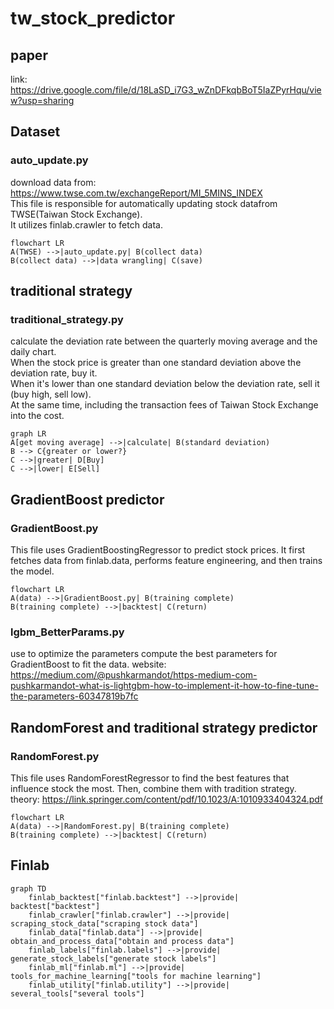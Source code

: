 # tw_stock_predictor

## paper
link: https://drive.google.com/file/d/18LaSD_i7G3_wZnDFkqbBoT5IaZPyrHqu/view?usp=sharing  
 
## Dataset
### auto_update.py
download data from: https://www.twse.com.tw/exchangeReport/MI_5MINS_INDEX  
This file is responsible for automatically updating stock datafrom TWSE(Taiwan Stock Exchange).  
It utilizes finlab.crawler to fetch data. 
```mermaid
flowchart LR
A(TWSE) -->|auto_update.py| B(collect data)
B(collect data) -->|data wrangling| C(save)
```

## traditional strategy
### traditional_strategy.py
calculate the deviation rate between the quarterly moving average and the daily chart.  
When the stock price is greater than one standard deviation above the deviation rate, buy it.  
When it's lower than one standard deviation below the deviation rate, sell it (buy high, sell low).  
At the same time, including the transaction fees of Taiwan Stock Exchange into the cost.  
```mermaid
graph LR
A[get moving average] -->|calculate| B(standard deviation)
B --> C{greater or lower?}
C -->|greater| D[Buy]
C -->|lower| E[Sell]
```

## GradientBoost predictor
### GradientBoost.py 
This file uses GradientBoostingRegressor to predict stock prices. It first fetches data from finlab.data, performs feature engineering, and then trains the model.
```mermaid
flowchart LR
A(data) -->|GradientBoost.py| B(training complete)
B(training complete) -->|backtest| C(return)
```

### lgbm_BetterParams.py
use to optimize the parameters
compute the best parameters for GradientBoost to fit the data.
website: https://medium.com/@pushkarmandot/https-medium-com-pushkarmandot-what-is-lightgbm-how-to-implement-it-how-to-fine-tune-the-parameters-60347819b7fc

## RandomForest and traditional strategy predictor
### RandomForest.py
This file uses RandomForestRegressor to find the best features that influence stock the most. Then, combine them with tradition strategy.
theory: https://link.springer.com/content/pdf/10.1023/A:1010933404324.pdf
```mermaid
flowchart LR
A(data) -->|RandomForest.py| B(training complete)
B(training complete) -->|backtest| C(return)
```

## Finlab
```mermaid
graph TD
    finlab_backtest["finlab.backtest"] -->|provide| backtest["backtest"]
    finlab_crawler["finlab.crawler"] -->|provide| scraping_stock_data["scraping stock data"]
    finlab_data["finlab.data"] -->|provide| obtain_and_process_data["obtain and process data"]
    finlab_labels["finlab.labels"] -->|provide| generate_stock_labels["generate stock labels"]
    finlab_ml["finlab.ml"] -->|provide| tools_for_machine_learning["tools for machine learning"]
    finlab_utility["finlab.utility"] -->|provide| several_tools["several tools"]
```


